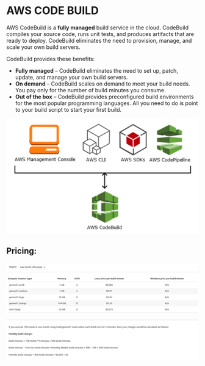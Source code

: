 # AWS CODE BUILD

AWS CodeBuild is a **fully managed** build service in the cloud. CodeBuild compiles your source code, runs unit tests, and produces artifacts that are ready to deploy. CodeBuild eliminates the need to provision, manage, and scale your own build servers.

CodeBuild provides these benefits:

* **Fully managed** – CodeBuild eliminates the need to set up, patch, update, and manage your own build servers.
* **On demand** – CodeBuild scales on demand to meet your build needs. You pay only for the number of build minutes you consume.
* **Out of the box** – CodeBuild provides preconfigured build environments for the most popular programming languages. All you need to do is point to your build script to start your first build.

![](../.gitbook/assets/image%20%2868%29.png)

## Pricing:

![](../.gitbook/assets/image%20%2848%29.png)

![](../.gitbook/assets/image%20%2813%29.png)

